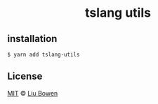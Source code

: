 <h1 align="center">tslang utils</h1>

## installation

```bash
$ yarn add tslang-utils
```

## License

[MIT](./LICENSE) © [Liu Bowen](https://github.com/lbwa)

